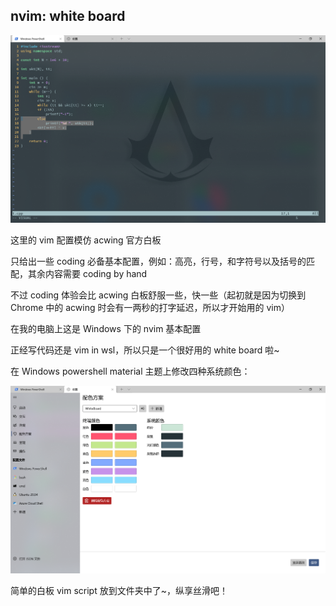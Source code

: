 ## nvim: white board 

![nvim-2021-07-11](https://raw.githubusercontent.com/fengwei2002/Pictures_01/master/img/nvim-2021-07-11.png)

这里的 vim 配置模仿 acwing 官方白板

只给出一些 coding 必备基本配置，例如：高亮，行号，和字符号以及括号的匹配，其余内容需要 coding by hand 

不过 coding 体验会比 acwing 白板舒服一些，快一些（起初就是因为切换到 Chrome 中的 acwing 时会有一两秒的打字延迟，所以才开始用的 vim）

在我的电脑上这是 Windows 下的 nvim 基本配置

正经写代码还是 vim in wsl，所以只是一个很好用的 white board 啦~



在 Windows powershell material 主题上修改四种系统颜色：

![20210711233909-2021-07-11](https://raw.githubusercontent.com/fengwei2002/Pictures_01/master/img/20210711233909-2021-07-11.png)


简单的白板 vim script 放到文件夹中了~，纵享丝滑吧！